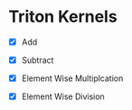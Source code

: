 # Triton Kernels

- [x] Add
- [x] Subtract
- [x] Element Wise Multiplcation
- [x] Element Wise Division


